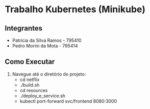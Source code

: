 # Trabalho Kubernetes (Minikube)

## Integrantes
- Patrícia da Silva Ramos - 795410
- Pedro Morini da Mota - 795414

## Como Executar

1. Navegue até o diretório do projeto:
    - cd netflix
    - ./build.sh
    - cd resources
    - ./deploy_e_service.sh
    - kubectl port-forward svc/frontend 8080:3000